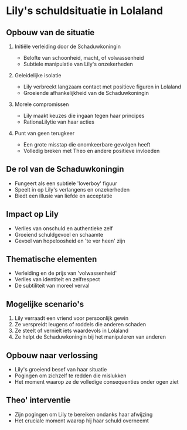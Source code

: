 # Lily's schuldsituatie in Lolaland




## Opbouw van de situatie
1. Initiële verleiding door de Schaduwkoningin
   - Belofte van schoonheid, macht, of volwassenheid
   - Subtiele manipulatie van Lily's onzekerheden

2. Geleidelijke isolatie
   - Lily verbreekt langzaam contact met positieve figuren in Lolaland
   - Groeiende afhankelijkheid van de Schaduwkoningin

3. Morele compromissen
   - Lily maakt keuzes die ingaan tegen haar principes
   - RationaLilytie van haar acties

4. Punt van geen terugkeer
   - Een grote misstap die onomkeerbare gevolgen heeft
   - Volledig breken met Theo en andere positieve invloeden

## De rol van de Schaduwkoningin
- Fungeert als een subtiele 'loverboy' figuur
- Speelt in op Lily's verlangens en onzekerheden
- Biedt een illusie van liefde en acceptatie

## Impact op Lily
- Verlies van onschuld en authentieke zelf
- Groeiend schuldgevoel en schaamte
- Gevoel van hopeloosheid en 'te ver heen' zijn

## Thematische elementen
- Verleiding en de prijs van 'volwassenheid'
- Verlies van identiteit en zelfrespect
- De subtiliteit van moreel verval

## Mogelijke scenario's
1. Lily verraadt een vriend voor persoonlijk gewin
2. Ze verspreidt leugens of roddels die anderen schaden
3. Ze steelt of vernielt iets waardevols in Lolaland
4. Ze helpt de Schaduwkoningin bij het manipuleren van anderen

## Opbouw naar verlossing
- Lily's groeiend besef van haar situatie
- Pogingen om zichzelf te redden die mislukken
- Het moment waarop ze de volledige consequenties onder ogen ziet

## Theo' interventie
- Zijn pogingen om Lily te bereiken ondanks haar afwijzing
- Het cruciale moment waarop hij haar schuld overneemt